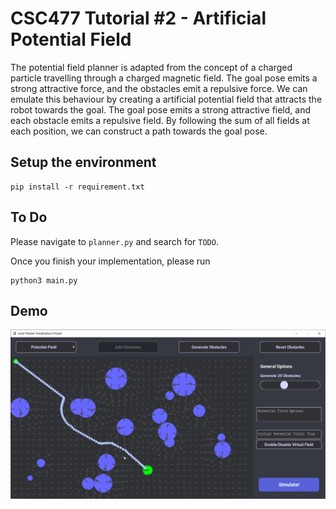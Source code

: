 # CSC477 Tutorial #2 - Artificial Potential Field
The potential field planner is adapted from the concept of a charged particle travelling through a charged magnetic field. The goal pose emits a strong attractive force, and the obstacles emit a repulsive force. We can emulate this behaviour by creating a artificial potential field that attracts the robot towards the goal. The goal pose emits a strong attractive field, and each obstacle emits a repulsive field. By following the sum of all fields at each position, we can construct a path towards the goal pose.

## Setup the environment
```
pip install -r requirement.txt
```

## To Do
Please navigate to `planner.py` and search for `TODO`.

Once you finish your implementation, please run 
```
python3 main.py
```

## Demo

![alt text](assets/demo.gif "Title")